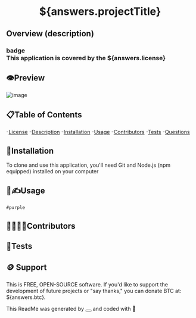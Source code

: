 <h1 align="center">${answers.projectTitle} </h1>

## Overview (description)
<h3 align="center>${answers.description}</h3>

! [badge](https://shields.ioi/bagde/license-${answers.license}-yellow)<br />
This application is  covered by the ${answers.license}

## 👁️Preview
![image]()


## 📋Table of Contents
-[License](#license)
-[Description](#description)
-[Installation](#insatalltion)
-[Usage](#usage)
-[Contributors](#contribute)
-[Tests](#tests)
-[Questions](#questions)


## 📃Installation
To clone and use this application, you'll need Git and Node.js (npm equipped) installed on your computer


## 🧰✍️Usage
```diff
#purple
```
## 🫱🏽‍🫲🏼Contributors

## 🧪Tests

## 🪙 Support
This is FREE, OPEN-SOURCE software.  If you'd like to support the development of future projects or "say thanks," you can donate BTC at: ${answers.btc}.


This ReadMe was generated by <button></button> and coded with 💖 